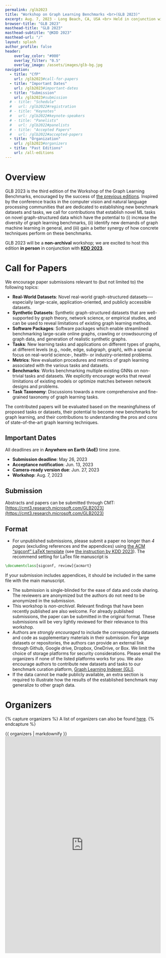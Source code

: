 ```yaml
---
permalink: /glb2023
title: "Workshop on Graph Learning Benchmarks <br>(GLB 2023)"
excerpt: Aug. 7, 2023 - Long Beach, CA, USA <br> Held in conjunction with <a href="https://kdd.org/kdd2023/">KDD 2023</a>
browser-title: "GLB 2023"
masthead-title: "GLB 2023"
masthead-subtitle: "@KDD 2023"
masthead-url: "/"
layout: splash
author_profile: false
header:
    overlay_color: "#000"
    overlay_filter: "0.5"
    overlay_image: /assets/images/glb-bg.jpg
navigation:
  - title: "CfP"
    url: /glb2023#call-for-papers
  - title: "Important Dates"
    url: /glb2023#important-dates
  - title: "Submission"
    url: /glb2023#submission
  # - title: "Schedule"
  #   url: /glb2022#registration
  # - title: "Keynotes"
  #   url: /glb2022#keynote-speakers
  # - title: "Panelists"
  #   url: /glb2022#panelists
  # - title: "Accepted Papers"
  #   url: /glb2022#accepted-papers
  - title: "Organization"
    url: /glb2023#organizers
  - title: "Past Editions"
    url: /all-editions
---
```



<!-- <div class="notice--info">
  <!-- <h4 class="no_toc">Notice Headline:</h4> ~~>
  {{ notice-text | markdownify }}
</div> -->

<script>
if (!sessionStorage.getItem('timezone')) {
  var tz = jstz.determine() || 'UTC';
  sessionStorage.setItem('timezone', tz.name());
}
var currTz = sessionStorage.getItem('timezone');
var startTime = moment("2022-04-26T08:45:00Z");
var tzTime = startTime.tz(currTz)
</script>

# Overview

GLB 2023 is the third edition of the Workshop of the Graph Learning Benchmarks, encouraged by the success of [the previous editions](/all-editions). 
Inspired by the conference tracks in the computer vision and natural language processing communities that are dedicated to establishing new benchmark datasets and tasks,
we call for contributions that establish novel ML tasks on novel graph-structured data which have the potential to
(i) increase the diversity of graph learning benchmarks,
(ii) identify new demands of graph machine learning in general, and 
(iii) gain a better synergy of how concrete techniques perform on these benchmarks. 


GLB 2023 will be a **non-archival** workshop; we are excited to host this edition **in person** in conjunction with [**KDD 2023**](https://kdd.org/kdd2023/).

<!-- Inspired by the conference tracks in the computer vision and natural language processing communities that are dedicated to establishing new benchmark datasets and tasks, 
we call for contributions that introduce novel ML tasks or novel graph-structured data which have the potential to 
(i) help understand the performance and limitations of graph representation models on diverse sets of problems and 
(ii) support benchmark evaluations for various models. -->

<!-- Our previous call for papers can be found [here](/glb2023/call-for-papers).  -->

# Call for Papers

We encourage paper submissions relevant to (but not limited to) the following topics:

- **Real-World Datasets**: Novel real-world graph-structured datasets---especially large-scale, application-oriented, and publicly accessible datasets. 
- **Synthetic Datasets**: Synthetic graph-structured datasets that are well-supported by graph theory, network science, or empirical studies, and can be used to reveal limitations of existing graph learning methods.
- **Software Packages**: Software packages which enable streamlined benchmarking large-scale online graphs, crawling or crowdsourcing of graph data, and generation of realistic synthetic graphs. 
- **Tasks**: New learning tasks and applications on different types of graphs, at different levels (e.g., node, edge, subgraph, graph), with a special focus on real-world science-, health- or industry-oriented problems.
- **Metrics**: New evaluation procedures and metrics of graph learning associated with the various tasks and datasets. 
- **Benchmarks**: Works benchmarking multiple existing GNNs on non-trivial tasks and datasets. We explicitly encourage works that reveal limitations of existing models or optimize matches between network designs and problems. 
- **Task Taxonomy**: Discussions towards a more comprehensive and fine-grained taxonomy of graph learning tasks.

The contributed papers will be evaluated based on the meaningfulness of proposed tasks or datasets, their potential to become new benchmarks for graph learning, and their contributions to understanding the pros and cons of state-of-the-art graph learning techniques. 

## Important Dates
All deadlines are in **Anywhere on Earth (AoE)** time zone.
- **Submission deadline**: May 26, 2023 
- **Acceptance notification**: Jun. 13, 2023
- **Camera-ready version due**: Jun. 27, 2023
- **Workshop**: Aug. 7, 2023

## Submission
Abstracts and papers can be submitted through CMT: <br>
[https://cmt3.research.microsoft.com/GLB2023](https://cmt3.research.microsoft.com/GLB2023)

## Format

- For unpublished submissions, please submit a paper no longer than *4 pages* (excluding references and the appendices) using [the ACM “sigconf” LaTeX template](https://www.overleaf.com/latex/templates/association-for-computing-machinery-acm-sig-proceedings-template/bmvfhcdnxfty) (see [the instruction by KDD 2023](https://kdd.org/kdd2023/call-for-research-track-papers/)). 
The recommend setting for LaTex file manuscript is
```latex
\documentclass[sigconf, review]{acmart}
```
If your submission includes appendices, it should be included in the same file with the main manuscript.
- The submission is single-blinded for the ease of data and code sharing. The reviewers are anonymized but the authors do not need to be anonymized in the submission. 
- This workshop is *non-archival*. Relevant findings that have been recently published are also welcome. For already published submissions, the paper can be submitted in the original format. These submissions will be very lightly reviewed for their relevance to this workshop.
- Authors are *strongly encouraged* to include the corresponding datasets and code as supplementary materials in their submission. For large datasets or repositories, the authors can provide an external link through Github, Google drive, Dropbox, OneDrive, or Box. We limit the choice of storage platforms for security considerations. Please email the organizers if none of the listed platforms works for you.
We also encourage authors to contribute new datasets and tasks to our benchmark curation platform, [Graph Learning Indexer (GLI)](https://github.com/Graph-Learning-Benchmarks/gli). 
- If the data cannot be made publicly available, an extra section is required to illustrate how the results of the established benchmark may generalize to other graph data.

<!-- # Keynote Speakers -->

<!-- # Accepted Papers
<ul>
{% for pubitem in site.data.papers2023 %}
    <li> {{ pubitem.title | markdownify | remove: '<p>' | remove: '</p>' | strip }} <br>
    <div class="small">
    <i> {{ pubitem.authors | markdownify | remove: '<p>' | remove: '</p>' | strip }} </i> 
    </div>
    {% if pubitem.abstract %} 
    <a class="btn btn--small btn--info collapsible">Abstract</a> 
    <div class="btn-content small">
        <b>Abstract</b>: {{ pubitem.abstract }}
    </div>
    {% endif %}
    {% if pubitem.PDF %} <a href="{{ pubitem.PDF }}" class="btn btn--small btn--info">PDF</a>{% endif %}
    {% if pubitem.code %} <a href="{{ pubitem.code }}" class="btn btn--small btn--info">
    {% if pubitem.new_dataset %} Code & Datasets {% else %} Code {% endif %} </a>{% endif %}
    </li>
{% endfor %}
</ul> -->

# Organizers
{% capture organizers %}
A list of organizers can also be found [here](https://airtable.com/shrwvG9wYqjrbXq0s/tblLXlCDQlpCBK6lR?backgroundColor=purple).
{% endcapture %}

<div class="small">
{{ organizers | markdownify }}
</div>

<style>
    #organizer-wrap { width: 100%; height: 750; padding: 0; overflow: hidden; }
    #organizer-frame { width: 107%; height: 750; background: transparent; border: 1px solid #ccc; }
    #organizer-frame {
        -ms-zoom: 0.93;
        -moz-transform: scale(0.93);
        -moz-transform-origin: 0 0;
        -o-transform: scale(0.93);
        -o-transform-origin: 0 0;
        -webkit-transform: scale(0.93);
        -webkit-transform-origin: 0 0;
    }
</style>
<div id="organizer-wrap">
<iframe id="organizer-frame" class="airtable-embed" src="https://airtable.com/embed/shrwvG9wYqjrbXq0s?backgroundColor=purple" frameborder="0" onmousewheel="" height="750" style="background: transparent; border: 1px solid #ccc;"></iframe>
</div>

<!-- <iframe class="airtable-embed" src="https://airtable.com/embed/shrwvG9wYqjrbXq0s?backgroundColor=purple" frameborder="0" onmousewheel="" width="106%" height="750" style="background: transparent; border: 1px solid #ccc;"></iframe> -->


<!-- # Program Committee
<div class="small row-two-columns">
<div class="column-half">
<ul>
{% for people in site.data.pc-members2022 limit:12 %}
<li>{{ people | markdownify | remove: '<p>' | remove: '</p>' | strip }} </li>
{% endfor %}
</ul>
</div>
<div class="column-half">
<ul>
{% for people in site.data.pc-members2022 offset:12 %}
<li>{{ people | markdownify | remove: '<p>' | remove: '</p>' | strip }} </li>
{% endfor %}
</ul>
</div>
</div>

<script>
    var coll = document.getElementsByClassName("collapsible");
    var i;

    for (i = 0; i < coll.length; i++) {
    coll[i].addEventListener("click", function() {
        this.classList.toggle("active");
        var content = this.nextElementSibling;
        if (content.style.display === "block") {
        content.style.display = "none";
        } else {
        content.style.display = "block";
        }
    });
    }
</script> -->
